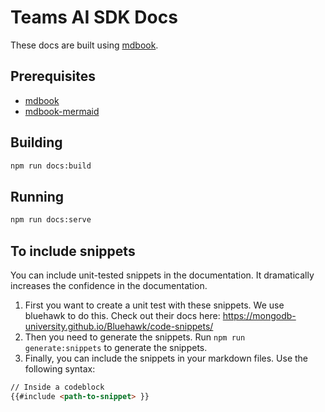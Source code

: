 # Teams AI SDK Docs

These docs are built using [mdbook](https://github.com/rust-lang/mdBook).

## Prerequisites

- [mdbook](https://github.com/rust-lang/mdBook)
- [mdbook-mermaid](https://github.com/badboy/mdbook-mermaid)

## Building

```bash
npm run docs:build
```

## Running

```bash
npm run docs:serve
```

## To include snippets

You can include unit-tested snippets in the documentation. It dramatically increases the confidence in the documentation.

1. First you want to create a unit test with these snippets. We use bluehawk to do this. Check out their docs here: https://mongodb-university.github.io/Bluehawk/code-snippets/
2. Then you need to generate the snippets. Run `npm run generate:snippets` to generate the snippets.
3. Finally, you can include the snippets in your markdown files. Use the following syntax:

```markdown
// Inside a codeblock
{{#include <path-to-snippet> }}
```

